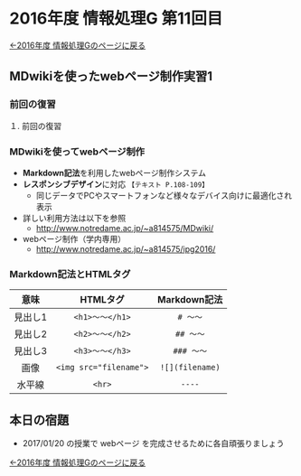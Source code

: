 #  2016年度 情報処理G 第11回目

[←2016年度 情報処理Gのページに戻る](#!lecture/2016infoG.md)

## MDwikiを使ったwebページ制作実習1

### 前回の復習

１. 前回の復習

### MDwikiを使ってwebページ制作

- **Markdown記法**を利用したwebページ制作システム
- **レスポンシブデザイン**に対応 `【テキスト P.108-109】`
	- 同じデータでPCやスマートフォンなど様々なデバイス向けに最適化され表示
- 詳しい利用方法は以下を参照
	- http://www.notredame.ac.jp/~a814575/MDwiki/
- webページ制作（学内専用）
	- http://www.notredame.ac.jp/~a814575/ipg2016/

### Markdown記法とHTMLタグ

|意味|HTMLタグ|Markdown記法|
|:-:|:-:|:-:|
|見出し1|`<h1>～～</h1>`|`# ～～`|
|見出し2|`<h2>～～</h2>`|`## ～～`|
|見出し3|`<h3>～～</h3>`|`### ～～`|
|画像|`<img src="filename">`|`![](filename)`|
|水平線|`<hr>`|`----`|

## 本日の宿題

- 2017/01/20 の授業で webページ を完成させるために各自頑張りましょう

[←2016年度 情報処理Gのページに戻る](#!lecture/2016infoG.md)